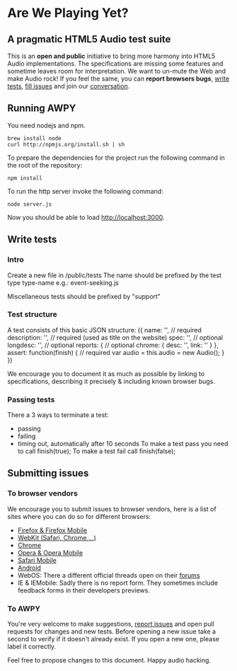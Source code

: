 # Are We Playing Yet?

## A pragmatic HTML5 Audio test suite
This is an **open and public** initiative to bring more harmony into HTML5 Audio implementations.
The specifications are missing some features and sometime leaves room for interpretation.
We want to un-mute the Web and make Audio rock! If you feel the same, you can **report browsers bugs**, [write tests](https://github.com/soundcloud/areweplayingyet/), [fill issues](https://github.com/soundcloud/areweplayingyet/issues) and join our [conversation](http://twitter.com/areweplayingyet).

## Running AWPY

You need nodejs and npm.

    brew install node
    curl http://npmjs.org/install.sh | sh

To prepare the dependencies for the project run the following command in the root of the repository:

    npm install

To run the http server invoke the following command:

    node server.js

Now you should be able to load
[http://localhost:3000](http://localhost:3000).

## Write tests

### Intro

Create a new file in /public/tests
The name should be prefixed by the test type
  type-name
e.g.:
  event-seeking.js

Miscellaneous tests should be prefixed by "support"

### Test structure

A test consists of this basic JSON structure:
    ({
      name: '', // required
      description: '', // required (used as title on the website)
      spec: '', // optional
      longdesc: '', // optional
      reports: { // optional
        chrome: {
          desc: '',
          link: ''
        }
      },
      assert: function(finish) { // required
        var audio = this.audio = new Audio();
      }
    })

We encourage you to document it as much as possible by linking to specifications, describing it precisely & including known browser bugs.

### Passing tests
There a 3 ways to terminate a test:
- passing
- failing
- timing out, automatically after 10 seconds
To make a test pass you need to call
    finish(true);
To make a test fail call
    finish(false);

## Submitting issues

### To browser vendors
We encourage you to submit issues to browser vendors, here is a list of sites where you can do so for different browsers:

- [Firefox & Firefox Mobile](https://bugzilla.mozilla.org/)
- [WebKit (Safari, Chrome,…)](http://bugs.webkit.org/)
- [Chrome](http://dev.chromium.org/for-testers/bug-reporting-guidelines)
- [Opera & Opera Mobile](https://bugs.opera.com/wizard/)
- [Safari Mobile](https://bugreport.apple.com/)
- [Android](http://source.android.com/source/report-bugs.html)
- WebOS: There a different official threads open on their [forums](http://forums.precentral.net/webos-discussion/)
- IE & IEMobile: Sadly there is no report form. They sometimes include feedback forms in their developers previews.

### To AWPY
You're very welcome to make suggestions, [report issues](https://github.com/soundcloud/areweplayingyet/issues) and open pull requests for changes and new tests.
Before opening a new issue take a second to verify if it doesn't already exist.
If you open a new one, please label it correctly.


Feel free to propose changes to this document.
Happy audio hacking.